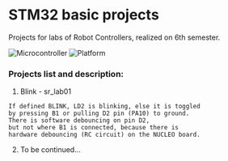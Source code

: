 # STM32 basic projects
Projects for labs of Robot Controllers, realized on 6th semester.

![Microcontroller](https://img.shields.io/badge/Board-NUCLEO_L476RG-white) 
![Platform](https://img.shields.io/badge/Platform-STM32cubeIDE_1.4.0-darkcyan)

### Projects list and description:
1. Blink - sr_lab01
```
If defined BLINK, LD2 is blinking, else it is toggled
by pressing B1 or pulling D2 pin (PA10) to ground.
There is software debouncing on pin D2,
but not where B1 is connected, because there is
hardware debouncing (RC circuit) on the NUCLEO board.
```

2. To be continued...
